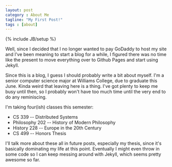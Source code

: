 ```yaml
---
layout: post
category : About Me
tagline: "My First Post!"
tags : [about]
---
```

{% include JB/setup %}

Well, since I decided that I no longer wanted to pay GoDaddy to host my site and I've been meaning to start a blog for a while, I figured there was no time like the present to move everything over to Github Pages and start using Jekyll.

Since this is a blog, I guess I should probably write a bit about myself. I'm a senior computer science major at Williams College, due to graduate this June. Kinda weird that leaving here is a thing. I've got plenty to keep me busy until then, so I probably won't have too much time until the very end to do any reminiscing.

I'm taking four(ish) classes this semester:
   *    CS 339 -- Distributed Systems
   *    Philosophy 202 -- History of Modern Philosophy
   *    History 228 -- Europe in the 20th Century
   *    CS 499 -- Honors Thesis

I'll talk more about these all in future posts, especially my thesis, since it's basically dominating my life at this point. Eventually I might even throw in some code so I can keep messing around with Jekyll, which seems pretty awesome so far.
